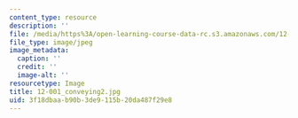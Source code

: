 ```yaml
---
content_type: resource
description: ''
file: /media/https%3A/open-learning-course-data-rc.s3.amazonaws.com/12-001-introduction-to-geology-fall-2013/3f18dbaab90b3de9115b20da487f29e8_12-001_conveying2.jpg
file_type: image/jpeg
image_metadata:
  caption: ''
  credit: ''
  image-alt: ''
resourcetype: Image
title: 12-001_conveying2.jpg
uid: 3f18dbaa-b90b-3de9-115b-20da487f29e8
---
```

